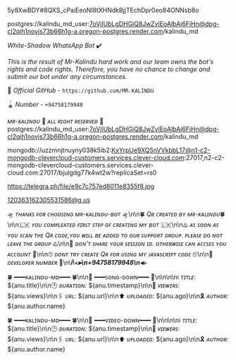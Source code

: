 5y8XwBDY#8QXS_cPaiEeoNl8tXHNdkBjjTEchDpr0eo84ONNsb8o


postgres://kalindu_md_user:7oVjlUbLgDHGiQ8JwZvlEoAlbAj6FjHn@dpg-cl2qih1novjs73b66h1g-a.oregon-postgres.render.com/kalindu_md


*White-Shadow  WhatsApp Bot* ✔️

_This is the result of Mr-Kalindu hard work and our team owns the bot's rights and code rights. Therefore, you have no chance to change and submit our bot under any circumstances._

🔰 *Official GitHub* - ```https://github.com/MR-KALINDU```

🪀 *Number* - ```+94758179948```

*ᴍʀ-ᴋᴀʟɪɴᴅᴜ* 🐞
*ᴀʟʟ ʀɪɢʜᴛ ʀᴇꜱᴇʀᴠᴇᴅ* 💋
 postgres://kalindu_md_user:7oVjlUbLgDHGiQ8JwZvlEoAlbAj6FjHn@dpg-cl2qih1novjs73b66h1g-a.oregon-postgres.render.com/kalindu_md


mongodb://uzzmnjtnuyny038k5ib2:KxYrpUe9XQ5nVVkbbL17@n1-c2-mongodb-clevercloud-customers.services.clever-cloud.com:27017,n2-c2-mongodb-clevercloud-customers.services.clever-cloud.com:27017/bjulgdg77k4wt2w?replicaSet=rs0




https://telegra.ph/file/e9c7c757ed8011e8355f8.jpg


120363162305531586@g.us




🛸 *ᴛʜᴀɴᴋꜱ ꜰᴏʀ ᴄʜᴏᴏꜱɪɴɢ ᴍʀ-ᴋᴀʟɪɴᴅᴜ-ʙᴏᴛ* 🛸\n\n🍀 *Qʀ ᴄʀᴇᴀᴛᴇᴅ ʙʏ ᴍʀ-ᴋᴀʟɪɴᴅᴜ*🍀\n\n🇱🇰 *ʏᴏᴜ ᴄᴏᴍᴘʟᴇᴀᴛᴇᴅ ꜰɪʀꜱᴛ ꜱᴛᴇᴘ ᴏꜰ ᴄʀᴇᴀᴛɪɴɢ ᴍʏ ʙᴏᴛ* 🇱🇰\n\n♨️ *ᴀꜱ ꜱᴏᴏɴ ᴀꜱ ʏᴏᴜ ꜱᴄᴀɴ ᴛʜᴇ Qʀ ᴄᴏᴅᴇ,ʏᴏᴜ ᴡɪʟʟ ʙᴇ ᴀᴅᴅᴇᴅ ᴛᴏ ᴏᴜʀ ꜱᴜᴘᴘᴏʀᴛ ɢʀᴏᴜᴘ. ᴘʟᴇᴀꜱᴇ ᴅᴏ ɴᴏᴛ ʟᴇᴀᴠᴇ ᴛʜᴇ ɢʀᴏᴜᴘ* ♨️\n\n🐝 *ᴅᴏɴ'ᴛ ꜱʜᴀʀᴇ ʏᴏᴜʀ ꜱᴇꜱꜱɪᴏɴ ɪᴅ. ᴏᴛʜᴇʀᴡɪꜱᴇ ᴄᴀɴ ᴀᴄᴄꜱᴇꜱ ʏᴏᴜ ᴀᴄᴄᴏᴜɴᴛ* 🐝\n\n🙄 *ᴅᴏɴᴛ ᴛʀʏ ᴄʀᴇᴀᴛᴇ Qʀ ꜰᴏʀ ᴜꜱɪɴɢ ᴍʏ ᴊᴀᴠᴀꜱᴄʀɪᴘᴛ ᴄᴏᴅᴇ* 🙄\n\n🐞 *ᴅᴇᴠᴇʟᴏᴘᴇʀ ɴᴜᴍʙᴇʀ* 🐞\n\n̸ͪ⫷_________________________⫸\n+94758179948\n⫷_________________________⫸





🍀 ━━━ᴋᴀʟɪɴᴅᴜ-ᴍᴅ━━━ 🍀\n\n🎵 ━━━ꜱᴏɴɢ-ᴅᴏᴡɴ━━━ 🎵\n\n\n\nℹ️ *ᴛɪᴛʟᴇ:* ${anu.title}\n\n🕑 *ᴅᴜʀᴀᴛɪᴏɴ:* ${anu.timestamp}\n\n👀 *ᴠɪᴇᴡᴇʀꜱ:* ${anu.views}\n\n🖇️ *ᴜʀʟ:* ${anu.url}\n\n⬆️ *ᴜᴘʟᴏᴀᴅᴇᴅ:* ${anu.ago}\n\n🎗️ *ᴀᴜᴛʜᴏʀ:* ${anu.author.name}



🍀 ━━━ᴋᴀʟɪɴᴅᴜ-ᴍᴅ━━━ 🍀\n\n🎵 ━━━ᴠɪᴅᴇᴏ-ᴅᴏᴡɴ━━━ 🎵\n\n\n\nℹ️ *ᴛɪᴛʟᴇ:* ${anu.title}\n\n🕑 *ᴅᴜʀᴀᴛɪᴏɴ:* ${anu.timestamp}\n\n👀 *ᴠɪᴇᴡᴇʀꜱ:* ${anu.views}\n\n🖇️ *ᴜʀʟ:* ${anu.url}\n\n⬆️ *ᴜᴘʟᴏᴀᴅᴇᴅ:* ${anu.ago}\n\n🎗️ *ᴀᴜᴛʜᴏʀ:* ${anu.author.name}
